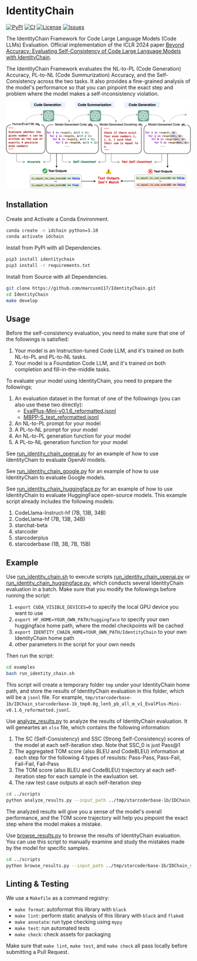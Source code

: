 # IdentityChain

[![PyPI](https://img.shields.io/pypi/v/identitychain?color=blue&label=PyPI)](https://pypi.org/project/identitychain/) [![CI](https://github.com/marcusm117/IdentityChain/actions/workflows/build.yml/badge.svg?branch=main)](https://github.com/marcusm117/IdentityChain/actions/workflows/build.yml) [![License](https://img.shields.io/badge/License-Apache_2.0-green)](https://github.com/marcusm117/IdentityChain/blob/main/LICENSE) [![Issues](https://img.shields.io/github/issues/marcusm117/IdentityChain?color=red&label=Issues)](https://github.com/marcusm117/IdentityChain/issues)

The IdentityChain Framework for Code Large Language Models (Code LLMs) Evaluation. Official implementation of the ICLR 2024 paper [Beyond Accuracy: Evaluating Self-Consistency of Code Large Language Models with IdentityChain](https://arxiv.org/abs/2310.14053).

The IdentityChain Framework evaluates the NL-to-PL (Code Generation) Accuracy, PL-to-NL (Code Summurization) Accuracy, and the Self-Consistency across the two tasks. It also provides a fine-grained analysis of the model's performance so that you can pinpoint the exact step and problem where the model makes a self-inconsistency violation.

<img src="./images/main.png" alt="image" width="800" height="auto">

## Installation

Create and Activate a Conda Environment.

   ``` bash
   conda create -n idchain python=3.10
   conda activate idchain
   ```

Install from PyPI with all Dependencies.

   ``` bash
   pip3 install identitychain
   pip3 install -r requirements.txt
   ```

Install from Source with all Dependencies.

   ``` bash
   git clone https://github.com/marcusm117/IdentityChain.git
   cd IdentityChain
   make develop
   ```

## Usage

Before the self-consistency evaluation, you need to make sure that one of the followings is satisfied:

1. Your model is an Instruction-tuned Code LLM, and it's trained on both NL-to-PL and PL-to-NL tasks.
2. Your model is a Foundation Code LLM, and it's trained on both completion and fill-in-the-middle tasks.

To evaluate your model using IdentityChain, you need to prepare the followings:

1. An evaluation dataset in the format of one of the followings (you can also use these two directly):
   - [EvalPlus-Mini-v0.1.6_reformatted.jsonl](./data/EvalPlus-Mini-v0.1.6_reformatted.jsonl.gz)
   - [MBPP-S_test_reformatted.jsonl](./data/MBPP-S_test_reformatted.jsonl.gz)
2. An NL-to-PL prompt for your model
3. A PL-to-NL prompt for your model
4. An NL-to-PL generation function for your model
5. A PL-to-NL generation function for your model

See [run_identity_chain_openai.py](./examples/run_identity_chain_openai.py) for an example of how to use IdentityChain to evaluate OpenAI models.

See [run_identity_chain_google.py](./examples/run_identity_chain_google.py) for an example of how to use IdentityChain to evaluate Google models.

See [run_identity_chain_huggingface.py](./examples/run_identity_chain_huggingface.py) for an example of how to use IdentityChain to evaluate HuggingFace open-source models. This example script already includes the following models:

1. CodeLlama-Instruct-hf (7B, 13B, 34B)
2. CodeLlama-hf (7B, 13B, 34B)
3. starchat-beta
4. starcoder
5. starcoderplus
6. starcoderbase (1B, 3B, 7B, 15B)

## Example

Use [run_identity_chain.sh](./examples/run_identity_chain.sh) to execute scripts [run_identity_chain_openai.py](./examples/run_identity_chain_openai.py) or [run_identity_chain_huggingface.py](./examples/run_identity_chain_huggingface.py), which conducts several IdentityChain evaluation in a batch. Make sure that you modify the followings before running the script:

1. `export CUDA_VISIBLE_DEVICES=0` to specify the local GPU device you want to use
2. `export HF_HOME=YOUR_OWN_PATH/huggingface` to specify your own huggingface home path, where the model checkpoints will be cached
3. `export IDENTITY_CHAIN_HOME=YOUR_OWN_PATH/IdentityChain` to your own IdentityChain home path
4. other parameters in the script for your own needs

Then run the script:

``` bash
cd examples
bash run_identity_chain.sh
```

This script will create a temporary folder `tmp` under your IdentityChain home path, and store the results of IdentityChain evaluation in this folder, which will be a `jsonl` file. For example, `tmp/starcoderbase-1b/IDChain_starcoderbase-1b_tmp0.0g_len5_pb_all_m_v1_EvalPlus-Mini-v0.1.6_reformatted.jsonl`.

Use [analyze_results.py](./scripts/analyze_results.py) to analyze the results of IdentityChain evaluation. It will geneartes an `xlsx` file, which contains the following information:

1. The SC (Self-Consistency) and SSC (Strong Self-Consistency) scores of the model at each self-iteration step. Note that SSC_0 is just Pass@1
2. The aggregated TOM score (also BLEU and CodeBLEU) information at each step for the following 4 types of resulsts: Pass-Pass, Pass-Fail, Fail-Fail, Fail-Pass
3. The TOM score (also BLEU and CodeBLEU) trajectory at each self-iteration step for each sample in the eavluation set.
4. The raw test case outputs at each self-iteration step

``` bash
cd ../scripts
python analyze_results.py --input_path ../tmp/starcoderbase-1b/IDChain_starcoderbase-1b_tmp0.0g_len5_pb_all_m_v1_EvalPlus-Mini-v0.1.6_reformatted.jsonl --chain_length 5
```

The analyzed results will give you a sense of the model's overall performance, and the TOM score trajectory will help you pinpoint the exact step where the model makes a mistake.

Use [browse_results.py](./scripts/browse_results.py) to browse the results of IdentityChain evaluation. You can use this script to manually examine and study the mistakes made by the model for specific samples.

``` bash
cd ../scripts
python browse_results.py --input_path ../tmp/starcoderbase-1b/IDChain_starcoderbase-1b_tmp0.0g_len5_pb_all_m_v1_EvalPlus-Mini-v0.1.6_reformatted.jsonl --chain_length 5 --start 0
```

## Linting & Testing

We use a `Makefile` as a command registry:

- `make format`: autoformat  this library with `black`
- `make lint`: perform static analysis of this library with `black` and `flake8`
- `make annotate`: run type checking using `mypy`
- `make test`: run automated tests
- `make check`: check assets for packaging

Make sure that `make lint`, `make test`, and `make check` all pass locally before submitting a Pull Request.
